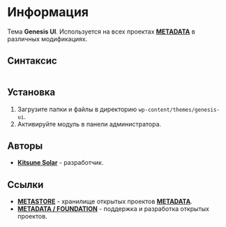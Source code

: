 # Информация

Тема **Genesis UI**. Используется на всех проектах [**METADATA**](https://metadata.foundation/) в различных модификациях.

## Синтаксис

```

```

## Установка

1. Загрузите папки и файлы в директорию `wp-content/themes/genesis-ui`.
2. Активируйте модуль в панели администратора.

## Авторы

- [**Kitsune Solar**](https://kitsune.solar/) - разработчик.

## Ссылки

- [**METASTORE**](https://metastore.pro/) - хранилище открытых проектов [**METADATA**](https://metadata.foundation/).
- [**METADATA / FOUNDATION**](https://metadata.foundation/) - поддержка и разработка открытых проектов.

